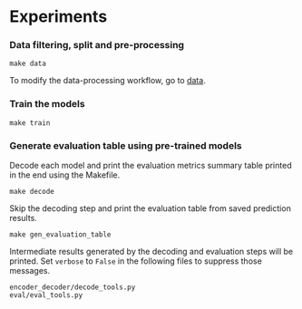 # Experiments

### Data filtering, split and pre-processing
```
make data
```
To modify the data-processing workflow, go to [data](/data).

### Train the models
```
make train
```

### Generate evaluation table using pre-trained models
Decode each model and print the evaluation metrics summary table printed in the end using the Makefile.
```
make decode
```

Skip the decoding step and print the evaluation table from saved prediction results.
```
make gen_evaluation_table
```

Intermediate results generated by the decoding and evaluation steps will be printed. Set `verbose` to `False` in the following files to suppress those messages.
```
encoder_decoder/decode_tools.py
eval/eval_tools.py
```
